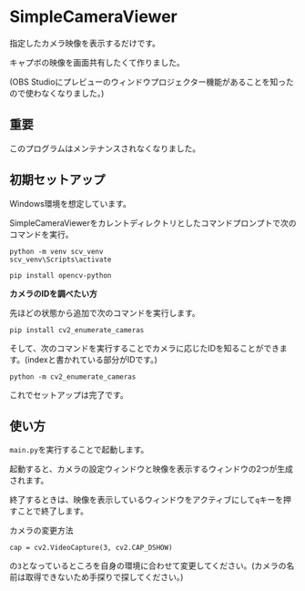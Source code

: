 # SimpleCameraViewer
指定したカメラ映像を表示するだけです。

キャプボの映像を画面共有したくて作りました。

(OBS Studioにプレビューのウィンドウプロジェクター機能があることを知ったので使わなくなりました。)

## 重要
このプログラムはメンテナンスされなくなりました。

## 初期セットアップ
Windows環境を想定しています。

SimpleCameraViewerをカレントディレクトリとしたコマンドプロンプトで次のコマンドを実行。

```
python -m venv scv_venv
scv_venv\Scripts\activate

pip install opencv-python
```

**カメラのIDを調べたい方**

先ほどの状態から追加で次のコマンドを実行します。
```
pip install cv2_enumerate_cameras
```

そして、次のコマンドを実行することでカメラに応じたIDを知ることができます。(indexと書かれている部分がIDです。)

```
python -m cv2_enumerate_cameras
```

これでセットアップは完了です。

## 使い方
``main.py``を実行することで起動します。

起動すると、カメラの設定ウィンドウと映像を表示するウィンドウの2つが生成されます。

終了するときは、映像を表示しているウィンドウをアクティブにして`q`キーを押すことで終了します。

カメラの変更方法

```
cap = cv2.VideoCapture(3, cv2.CAP_DSHOW)
```

の``3``となっているところを自身の環境に合わせて変更してください。(カメラの名前は取得できないため手探りで探してください。)
